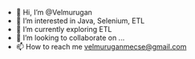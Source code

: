 - 👋 Hi, I’m @Velmurugan
- 👀 I’m interested in Java, Selenium, ETL
- 🌱 I’m currently exploring ETL
- 💞️ I’m looking to collaborate on ...
- 📫 How to reach me velmuruganmecse@gmail.com

<!---
Velmuruganmecse/Velmuruganmecse is a ✨ special ✨ repository because its `README.md` (this file) appears on your GitHub profile.
You can click the Preview link to take a look at your changes.
--->
